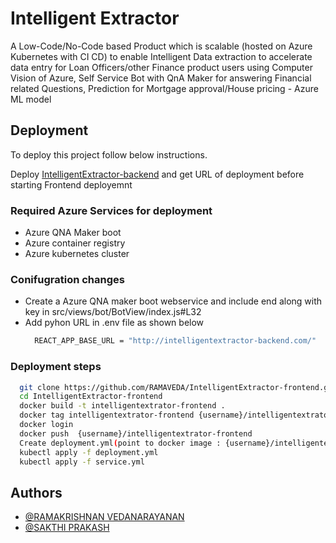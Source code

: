 
# Intelligent Extractor

A Low-Code/No-Code based Product which is scalable (hosted on Azure Kubernetes with CI CD) to enable Intelligent Data extraction to accelerate data entry for Loan Officers/other Finance product users using Computer Vision of Azure, Self Service Bot with QnA Maker for answering Financial related Questions, Prediction for Mortgage approval/House pricing - Azure ML model


## Deployment

To deploy this project follow below instructions.

Deploy [IntelligentExtractor-backend](https://github.com/RAMAVEDA/IntelligentExtractor-backend.git) and get URL of deployment before starting Frontend deployemnt

### Required Azure Services for deployment

- Azure QNA Maker boot
- Azure container registry
- Azure kubernetes cluster 

### Conifugration changes

- Create a Azure QNA maker boot webservice and include end along with key
  in src/views/bot/BotView/index.js#L32
- Add pyhon URL in .env file as shown below
  ```bash
    REACT_APP_BASE_URL = "http://intelligentextractor-backend.com/"
  ```
### Deployment steps

  ```bash
    git clone https://github.com/RAMAVEDA/IntelligentExtractor-frontend.git
    cd IntelligentExtractor-frontend
    docker build -t intelligentextrator-frontend .
    docker tag intelligentextrator-frontend {username}/intelligentextrator-frontend
    docker login 
    docker push  {username}/intelligentextrator-frontend
    Create deployment.yml(point to docker image : {username}/intelligentextrator-frontend) and service.yml
    kubectl apply -f deployment.yml
    kubectl apply -f service.yml
  ```


## Authors

- [@RAMAKRISHNAN VEDANARAYANAN](https://github.com/RAMAVEDA)
- [@SAKTHI PRAKASH](https://github.com/sha1509)

